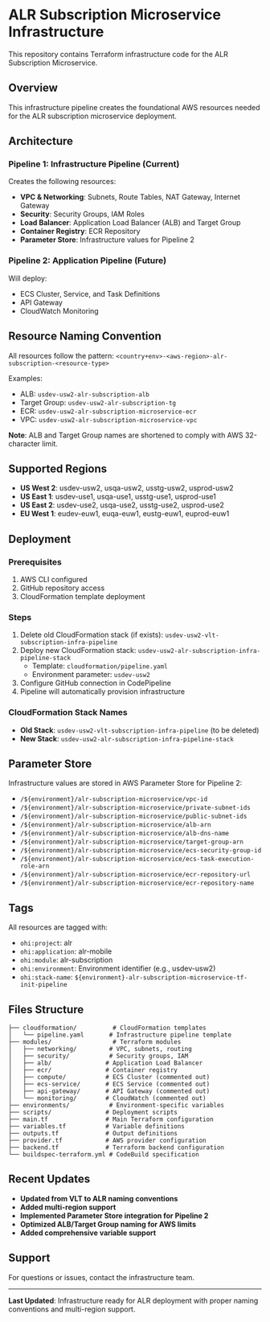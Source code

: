 # ALR Subscription Microservice Infrastructure

This repository contains Terraform infrastructure code for the ALR Subscription Microservice.

## Overview

This infrastructure pipeline creates the foundational AWS resources needed for the ALR subscription microservice deployment.

## Architecture

### Pipeline 1: Infrastructure Pipeline (Current)
Creates the following resources:
- **VPC & Networking**: Subnets, Route Tables, NAT Gateway, Internet Gateway
- **Security**: Security Groups, IAM Roles
- **Load Balancer**: Application Load Balancer (ALB) and Target Group
- **Container Registry**: ECR Repository
- **Parameter Store**: Infrastructure values for Pipeline 2

### Pipeline 2: Application Pipeline (Future)
Will deploy:
- ECS Cluster, Service, and Task Definitions
- API Gateway
- CloudWatch Monitoring

## Resource Naming Convention

All resources follow the pattern: `<country+env>-<aws-region>-alr-subscription-<resource-type>`

Examples:
- ALB: `usdev-usw2-alr-subscription-alb`
- Target Group: `usdev-usw2-alr-subscription-tg`
- ECR: `usdev-usw2-alr-subscription-microservice-ecr`
- VPC: `usdev-usw2-alr-subscription-microservice-vpc`

**Note**: ALB and Target Group names are shortened to comply with AWS 32-character limit.

## Supported Regions

- **US West 2**: usdev-usw2, usqa-usw2, usstg-usw2, usprod-usw2
- **US East 1**: usdev-use1, usqa-use1, usstg-use1, usprod-use1
- **US East 2**: usdev-use2, usqa-use2, usstg-use2, usprod-use2
- **EU West 1**: eudev-euw1, euqa-euw1, eustg-euw1, euprod-euw1

## Deployment

### Prerequisites
1. AWS CLI configured
2. GitHub repository access
3. CloudFormation template deployment

### Steps
1. Delete old CloudFormation stack (if exists): `usdev-usw2-vlt-subscription-infra-pipeline`
2. Deploy new CloudFormation stack: `usdev-usw2-alr-subscription-infra-pipeline-stack`
   - Template: `cloudformation/pipeline.yaml`
   - Environment parameter: `usdev-usw2`
3. Configure GitHub connection in CodePipeline
4. Pipeline will automatically provision infrastructure

### CloudFormation Stack Names
- **Old Stack**: `usdev-usw2-vlt-subscription-infra-pipeline` (to be deleted)
- **New Stack**: `usdev-usw2-alr-subscription-infra-pipeline-stack`

## Parameter Store

Infrastructure values are stored in AWS Parameter Store for Pipeline 2:
- `/${environment}/alr-subscription-microservice/vpc-id`
- `/${environment}/alr-subscription-microservice/private-subnet-ids`
- `/${environment}/alr-subscription-microservice/public-subnet-ids`
- `/${environment}/alr-subscription-microservice/alb-arn`
- `/${environment}/alr-subscription-microservice/alb-dns-name`
- `/${environment}/alr-subscription-microservice/target-group-arn`
- `/${environment}/alr-subscription-microservice/ecs-security-group-id`
- `/${environment}/alr-subscription-microservice/ecs-task-execution-role-arn`
- `/${environment}/alr-subscription-microservice/ecr-repository-url`
- `/${environment}/alr-subscription-microservice/ecr-repository-name`

## Tags

All resources are tagged with:
- `ohi:project`: alr
- `ohi:application`: alr-mobile
- `ohi:module`: alr-subscription
- `ohi:environment`: Environment identifier (e.g., usdev-usw2)
- `ohi:stack-name`: `${environment}-alr-subscription-microservice-tf-init-pipeline`

## Files Structure

```
├── cloudformation/          # CloudFormation templates
│   └── pipeline.yaml       # Infrastructure pipeline template
├── modules/                 # Terraform modules
│   ├── networking/         # VPC, subnets, routing
│   ├── security/           # Security groups, IAM
│   ├── alb/               # Application Load Balancer
│   ├── ecr/               # Container registry
│   ├── compute/           # ECS Cluster (commented out)
│   ├── ecs-service/       # ECS Service (commented out)
│   ├── api-gateway/       # API Gateway (commented out)
│   └── monitoring/        # CloudWatch (commented out)
├── environments/           # Environment-specific variables
├── scripts/               # Deployment scripts
├── main.tf                # Main Terraform configuration
├── variables.tf           # Variable definitions
├── outputs.tf             # Output definitions
├── provider.tf            # AWS provider configuration
├── backend.tf             # Terraform backend configuration
└── buildspec-terraform.yml # CodeBuild specification
```

## Recent Updates

- **Updated from VLT to ALR naming conventions**
- **Added multi-region support**
- **Implemented Parameter Store integration for Pipeline 2**
- **Optimized ALB/Target Group naming for AWS limits**
- **Added comprehensive variable support**

## Support

For questions or issues, contact the infrastructure team.

---
**Last Updated**: Infrastructure ready for ALR deployment with proper naming conventions and multi-region support.